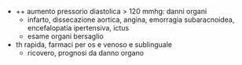 - ++ aumento pressorio diastolica > 120 mmhg: danni organi
	- infarto, dissecazione aortica, angina, emorragia subaracnoidea, encefalopatia ipertensiva, ictus
	- esame organi bersaglio
- th rapida, farmaci per os e venoso e sublinguale
	- ricovero, prognosi da danno organo